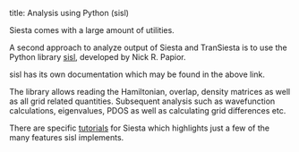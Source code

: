 title: Analysis using Python (sisl)

Siesta comes with a large amount of utilities.

A second approach to analyze output of Siesta and TranSiesta is to use the
Python library [sisl](http://www.github.com/zerothi/sisl), developed by Nick R. Papior.

sisl has its own documentation which may be found in the above link.

The library allows reading the Hamiltonian, overlap, density matrices as well as all
grid related quantities. Subsequent analysis such as wavefunction calculations, eigenvalues,
PDOS as well as calculating grid differences etc.

There are specific [tutorials](http://zerothi.github.io/sisl/docs/latest/tutorials.html#siesta-transiesta-support)
for Siesta which highlights just a few of the many features sisl implements.
